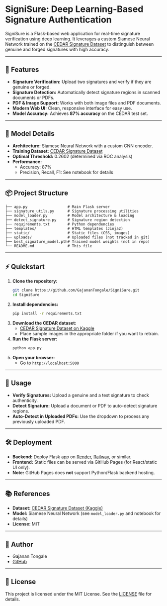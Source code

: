 # SigniSure: Deep Learning-Based Signature Authentication

SigniSure is a Flask-based web application for real-time signature verification using deep learning. It leverages a custom Siamese Neural Network trained on the [CEDAR Signature Dataset](https://www.kaggle.com/datasets/shreelakshmigp/cedardataset) to distinguish between genuine and forged signatures with high accuracy.

---

## 🚀 Features
- **Signature Verification:** Upload two signatures and verify if they are genuine or forged.
- **Signature Detection:** Automatically detect signature regions in scanned documents or PDFs.
- **PDF & Image Support:** Works with both image files and PDF documents.
- **Modern Web UI:** Clean, responsive interface for easy use.
- **Model Accuracy:** Achieves **87% accuracy** on the CEDAR test set.

---

## 🧠 Model Details
- **Architecture:** Siamese Neural Network with a custom CNN encoder.
- **Training Dataset:** [CEDAR Signature Dataset](https://www.kaggle.com/datasets/shreelakshmigp/cedardataset)
- **Optimal Threshold:** 0.2602 (determined via ROC analysis)
- **Performance:**
  - Accuracy: 87%
  - Precision, Recall, F1: See notebook for details

---

## 📦 Project Structure
```
├── app.py                  # Main Flask server
├── signature_utils.py      # Signature processing utilities
├── model_loader.py         # Model architecture & loading
├── detect_signature.py     # Signature region detection
├── requirements.txt        # Python dependencies
├── templates/              # HTML templates (Jinja2)
├── static/                 # Static files (CSS, images)
├── uploads/                # Uploaded files (not tracked in git)
├── best_signature_model.pth# Trained model weights (not in repo)
└── README.md               # This file
```

---

## ⚡ Quickstart
1. **Clone the repository:**
   ```sh
   git clone https://github.com/GajananTongale/SigniSure.git
   cd SigniSure
   ```
2. **Install dependencies:**
   ```sh
   pip install -r requirements.txt
   ```
3. **Download the CEDAR dataset:**
   - [CEDAR Signature Dataset on Kaggle](https://www.kaggle.com/datasets/shreelakshmigp/cedardataset)
   - Place sample images in the appropriate folder if you want to retrain.
4. **Run the Flask server:**
   ```sh
   python app.py
   ```
5. **Open your browser:**
   - Go to `http://localhost:5000`

---

## 📝 Usage
- **Verify Signatures:** Upload a genuine and a test signature to check authenticity.
- **Detect Signature:** Upload a document or PDF to auto-detect signature regions.
- **Auto-Detect in Uploaded PDFs:** Use the dropdown to process any previously uploaded PDF.

---

## 🛠️ Deployment
- **Backend:** Deploy Flask app on [Render](https://render.com/), [Railway](https://railway.app/), or similar.
- **Frontend:** Static files can be served via GitHub Pages (for React/static UI only).
- **Note:** GitHub Pages does **not** support Python/Flask backend hosting.

---

## 📚 References
- **Dataset:** [CEDAR Signature Dataset (Kaggle)](https://www.kaggle.com/datasets/shreelakshmigp/cedardataset)
- **Model:** Siamese Neural Network (see `model_loader.py` and notebook for details)
- **License:** MIT

---

## 👤 Author
- Gajanan Tongale
- [GitHub](https://github.com/GajananTongale)

---

## 📄 License
This project is licensed under the MIT License. See the [LICENSE](LICENSE) file for details.
